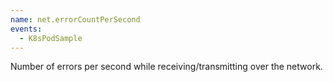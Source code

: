 ```yaml
---
name: net.errorCountPerSecond
events:
  - K8sPodSample
---
```


Number of errors per second while receiving/transmitting over the network.